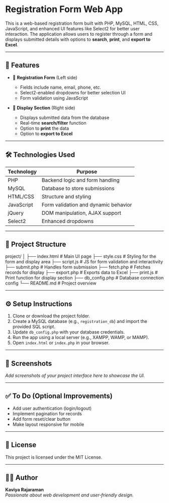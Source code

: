 # Registration Form Web App

This is a web-based registration form built with PHP, MySQL, HTML, CSS, JavaScript, and enhanced UI features like Select2 for better user interaction. The application allows users to register through a form and displays submitted details with options to **search**, **print**, and **export to Excel**.

---

## 🚀 Features

- 📝 **Registration Form** (Left side)
  - Fields include name, email, phone, etc.
  - Select2-enabled dropdowns for better selection UI
  - Form validation using JavaScript

- 📄 **Display Section** (Right side)
  - Displays submitted data from the database
  - Real-time **search/filter** function
  - Option to **print** the data
  - Option to **export to Excel**

---

## 🛠️ Technologies Used

| Technology | Purpose                        |
|------------|--------------------------------|
| PHP        | Backend logic and form handling |
| MySQL      | Database to store submissions   |
| HTML/CSS   | Structure and styling           |
| JavaScript | Form validation and dynamic behavior |
| jQuery     | DOM manipulation, AJAX support  |
| Select2    | Enhanced dropdowns              |

---

## 📁 Project Structure
project/
│
├── index.html # Main UI page
├── style.css # Styling for the form and display area
├── script.js # JS for form validation and interactivity
├── submit.php # Handles form submission
├── fetch.php # Fetches records for display
├── export.php # Exports data to Excel
├── print.js # Print function for display section
├── db_config.php # Database connection config
└── README.md # Project overview


---

## ⚙️ Setup Instructions

1. Clone or download the project folder.
2. Create a MySQL database (e.g., `registration_db`) and import the provided SQL script.
3. Update `db_config.php` with your database credentials.
4. Run the app using a local server (e.g., XAMPP, WAMP, or MAMP).
5. Open `index.html` or `index.php` in your browser.

---

## 📸 Screenshots

*Add screenshots of your project interface here to showcase the UI.*

---

## ✅ To Do (Optional Improvements)

- Add user authentication (login/logout)
- Implement pagination for records
- Add form reset/clear button
- Make layout responsive for mobile

---

## 📃 License

This project is licensed under the MIT License.

---

## 🙋‍♀️ Author

**Kaviya Rajaraman**  
*Passionate about web development and user-friendly design.*


